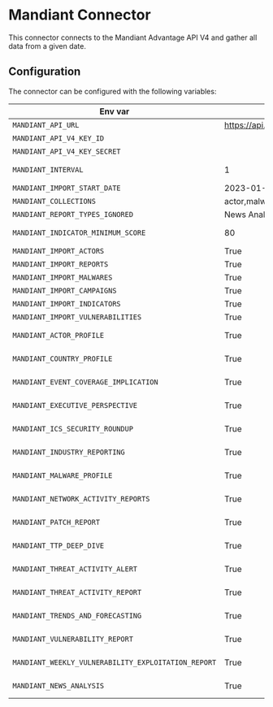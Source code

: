 # Mandiant Connector

This connector connects to the Mandiant Advantage API V4 and gather all data from a given date.

## Configuration

The connector can be configured with the following variables:

| Env var | Default | Description |
| - | - | - |
| `MANDIANT_API_URL` | https://api.intelligence.mandiant.com | URL for the Mandiant API |
| `MANDIANT_API_V4_KEY_ID` | | Mandiant API Key ID |
| `MANDIANT_API_V4_KEY_SECRET` | | Mandiant API Key Secret |
| `MANDIANT_INTERVAL` | 1 | Number of the days between each collection. |
| `MANDIANT_IMPORT_START_DATE` | 2023-01-01 | Date to start collect data |
| `MANDIANT_COLLECTIONS` | actor,malware,indicator,vulnerability,report | Type of data to be collected |
| `MANDIANT_REPORT_TYPES_IGNORED` | News Analysis| Type of data to be collected |
| `MANDIANT_INDICATOR_MINIMUM_SCORE` | 80 | Minimum score (based on mscore) that an indicator must have to be processed |
| `MANDIANT_IMPORT_ACTORS` | True | Enable to collect actors |
| `MANDIANT_IMPORT_REPORTS` | True | Enable to collect reports |
| `MANDIANT_IMPORT_MALWARES` | True | Enable to collect malwares |
| `MANDIANT_IMPORT_CAMPAIGNS` | True | Enable to collect campaigns |
| `MANDIANT_IMPORT_INDICATORS` | True | Enable to collect indicators |
| `MANDIANT_IMPORT_VULNERABILITIES` | True | Enable to collect vulnerabilities |
| `MANDIANT_ACTOR_PROFILE` | True | Enable to collect report type actor profile |
| `MANDIANT_COUNTRY_PROFILE` | True | Enable to collect report type country_profile |
| `MANDIANT_EVENT_COVERAGE_IMPLICATION` | True | Enable to collect report type event_coverage_implication |
| `MANDIANT_EXECUTIVE_PERSPECTIVE` | True | Enable to collect report type executive_perspective |
| `MANDIANT_ICS_SECURITY_ROUNDUP` | True | Enable to collect report type ics_security_roundup |
| `MANDIANT_INDUSTRY_REPORTING` | True | Enable to collect report type industry_reporting |
| `MANDIANT_MALWARE_PROFILE` | True | Enable to collect report type malware_profile |
| `MANDIANT_NETWORK_ACTIVITY_REPORTS` | True | Enable to collect report type network_activity_reports |
| `MANDIANT_PATCH_REPORT` | True | Enable to collect report type patch_report |
| `MANDIANT_TTP_DEEP_DIVE` | True | Enable to collect report type ttp_deep_dive |
| `MANDIANT_THREAT_ACTIVITY_ALERT` | True | Enable to collect report type threat_activity_alert |
| `MANDIANT_THREAT_ACTIVITY_REPORT` | True | Enable to collect report type threat_activity_report |
| `MANDIANT_TRENDS_AND_FORECASTING` | True | Enable to collect report type trends_and_forecasting |
| `MANDIANT_VULNERABILITY_REPORT` | True | Enable to collect report type vulnerability_report |
| `MANDIANT_WEEKLY_VULNERABILITY_EXPLOITATION_REPORT` | True | Enable to collect report type weekly_vulnerability_exploitation_report |
| `MANDIANT_NEWS_ANALYSIS` | True | Enable to collect report type news_analysis |
